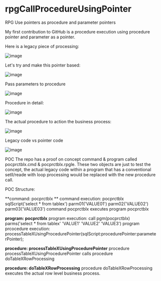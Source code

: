 # rpgCallProcedureUsingPointer
RPG Use pointers as procedure and parameter pointers

My first contribution to GitHub is a procedure execution using procedure pointer and parameter as a pointer.

Here is a legacy piece of processing:

![image](https://github.com/bhavlar/rpgCallProcedureUsingPointer/assets/62497210/b589cebf-7fe9-4107-b841-106d5aeadf70?width=150&height=200)

Let's try and make this pointer based:

![image](https://github.com/bhavlar/rpgCallProcedureUsingPointer/assets/62497210/fa77812f-fad2-4d16-b002-2c67ac6ae181)

Pass parameters to procedure

![image](https://github.com/bhavlar/rpgCallProcedureUsingPointer/assets/62497210/ce98fcc7-3cfd-4068-812f-dc2741041259)

Procedure in detail:

![image](https://github.com/bhavlar/rpgCallProcedureUsingPointer/assets/62497210/aa501626-ded7-420a-8d4d-e1c65540cbbc)

The actual procedure to action the business process:

![image](https://github.com/bhavlar/rpgCallProcedureUsingPointer/assets/62497210/29df3bd4-e672-4617-87d3-a7633952913e)

Legacy code vs pointer code

![image](https://github.com/bhavlar/rpgCallProcedureUsingPointer/assets/62497210/e6217458-a8ed-4e0b-80f5-40042ad91db7)

POC
The repo has a proof on concept command & program called pocprctblx.cmd & pocprctblx.rpgle. These two objects are just to test the concept, the actual legacy code within a program that has a conventional setll/reade with loop processing would be replaced with the new procedure call.

POC Structure:

**command: pocprctblx **
command execution: pocprctblx sqlScript('select * from tablex') parm01('VALUE01') parm02('VALUE02') parm03('VALUE03')
command pocprctblx executes program pocprctblx

**program: pocprctblx**
program execution: call pgm(pocprctblx) parms('select * from tablex' 'VALUE1' 'VALUE2' 'VALUE3')
program prcocedure execution: processTableXUsingProcedurePointer(sqlScript:procedurePointer:parameterPointer);

**procedure: processTableXUsingProcedurePointer**
procedure processTableXUsingProcedurePointer calls procedure doTableXRowProcessing

**procedure: doTableXRowProcessing**
procedure doTableXRowProcessing executes the actual row level business process.



